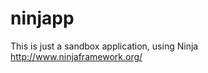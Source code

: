 ninjapp
=======

This is just a sandbox application, using Ninja<br/>
http://www.ninjaframework.org/
